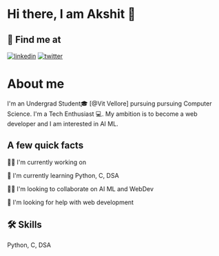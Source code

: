 
# Hi there, I am Akshit 👋




## 🔗 Find me at
[![linkedin](https://img.shields.io/badge/linkedin-0A66C2?style=for-the-badge&logo=linkedin&logoColor=white)](https://www.linkedin.com/in/akshit-poddaturi-160944246/)
[![twitter](https://img.shields.io/badge/twitter-1DA1F2?style=for-the-badge&logo=twitter&logoColor=white)](https://twitter.com/)


# About me
I'm an Undergrad Student🎓 [@Vit Vellore] pursuing pursuing Computer Science. I'm a Tech Enthusiast 💻. My ambition is to become a web developer and I am interested in AI ML.


## A few quick facts
👩‍💻 I'm currently working on 

🧠 I'm currently learning Python, C, DSA

👯‍♀️ I'm looking to collaborate on AI ML and WebDev

🤔 I'm looking for help with web development


## 🛠 Skills
Python, C, DSA

